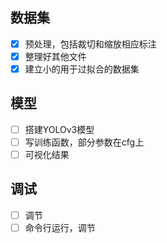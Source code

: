 ## 数据集
- [x] 预处理，包括裁切和缩放相应标注
- [x] 整理好其他文件
- [x] 建立小的用于过拟合的数据集
## 模型
- [ ] 搭建YOLOv3模型
- [ ] 写训练函数，部分参数在cfg上
- [ ] 可视化结果
## 调试
- [ ] 调节
- [ ] 命令行运行，调节 